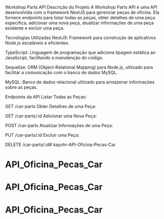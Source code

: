Workshop Parts API
Descrição do Projeto
A Workshop Parts API é uma API desenvolvida com o framework NestJS para gerenciar peças de oficina. Ela fornece endpoints para listar todas as peças, obter detalhes de uma peça específica, adicionar uma nova peça, atualizar informações de uma peça existente e excluir uma peça.

Tecnologias Utilizadas
NestJS: Framework para construção de aplicativos Node.js escaláveis e eficientes.

TypeScript: Linguagem de programação que adiciona tipagem estática ao JavaScript, facilitando a manutenção do código.

Sequelize: ORM (Object-Relational Mapping) para Node.js, utilizado para facilitar a comunicação com o banco de dados MySQL.

MySQL: Banco de dados relacional utilizado para armazenar informações sobre as peças.


Endpoints da API
Listar Todas as Peças:

GET /car-parts
Obter Detalhes de uma Peça:

GET /car-parts/:id
Adicionar uma Nova Peça:

POST /car-parts
Atualizar Informações de uma Peça:

PUT /car-parts/:id
Excluir uma Peça:

DELETE /car-parts/:id# kayohr-API-Oficina-Pecas-Car
# API_Oficina_Pecas_Car
# API_Oficina_Pecas_Car
# API_Oficina_Pecas_Car

